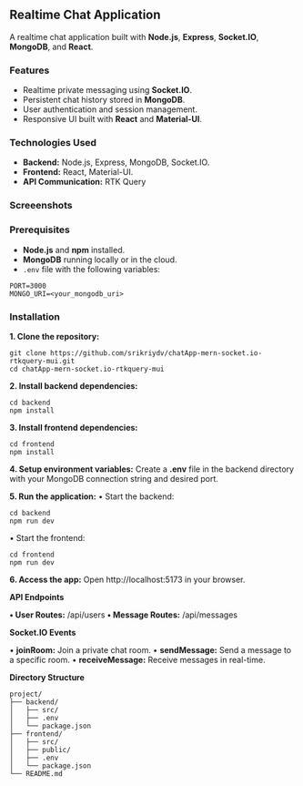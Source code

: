 ## Realtime Chat Application

A realtime chat application built with **Node.js**, **Express**, **Socket.IO**, **MongoDB**, and **React**.

### Features

- Realtime private messaging using **Socket.IO**.
- Persistent chat history stored in **MongoDB**.
- User authentication and session management.
- Responsive UI built with **React** and **Material-UI**.

### Technologies Used

- **Backend:** Node.js, Express, MongoDB, Socket.IO.
- **Frontend:** React, Material-UI.
- **API Communication:** RTK Query

### Screeenshots


### Prerequisites

- **Node.js** and **npm** installed.
- **MongoDB** running locally or in the cloud.
- `.env` file with the following variables:
```
PORT=3000
MONGO_URI=<your_mongodb_uri>
```
### Installation

**1. Clone the repository:**
 ```
 git clone https://github.com/srikriydv/chatApp-mern-socket.io-rtkquery-mui.git
 cd chatApp-mern-socket.io-rtkquery-mui
```
**2.	Install backend dependencies:**
```
cd backend
npm install
```

**3.	Install frontend dependencies:**
```
cd frontend
npm install
```

**4.	Setup environment variables:**
Create a **.env** file in the backend directory with your MongoDB connection string and desired port.

**5.	Run the application:**
•	Start the backend:
```
cd backend
npm run dev
```

•	Start the frontend:
```
cd frontend
npm run dev
```

**6.	Access the app:**
Open http://localhost:5173 in your browser.

**API Endpoints**

**•	User Routes:** /api/users
**•	Message Routes:** /api/messages

**Socket.IO Events**

•	**joinRoom:** Join a private chat room.
•	**sendMessage:** Send a message to a specific room.
•	**receiveMessage:** Receive messages in real-time.

**Directory Structure**
```
project/
├── backend/
│   ├── src/
│   ├── .env
│   └── package.json
├── frontend/
│   ├── src/
│   ├── public/
│   ├── .env
│   └── package.json
└── README.md
```
